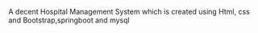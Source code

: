 A decent Hospital Management System which is created using Html, css and Bootstrap,springboot and mysql

